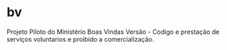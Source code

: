 # bv
Projeto Piloto do Ministério Boas Vindas
Versão - Codigo e prestação de serviços voluntarios e proibido a comercialização.
